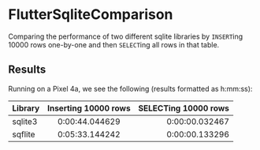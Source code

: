 # FlutterSqliteComparison

Comparing the performance of two different sqlite libraries by `INSERT`ing 10000 rows one-by-one
and then `SELECT`ing all rows in that table.

## Results

Running on a Pixel 4a, we see the following (results formatted as h:mm:ss):

| Library   | Inserting 10000 rows | SELECTing 10000 rows |
| :---      |    :----:           |  ---:                |
| sqlite3   | 0:00:44.044629       | 0:00:00.032467       |
| sqflite   | 0:05:33.144242       | 0:00:00.133296       |
